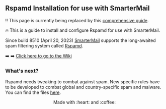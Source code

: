 ## Rspamd Installation for use with SmarterMail

:bangbang: This page is currently being replaced by this [comprehensive guide](https://github.com/martinschaible/guide-installing-mailserver-smartermail-almalinux/wiki).

:fire: This is a guide to install and configure Rspamd for use with SmarterMail.

Since build 8510 (April 20, 2023) [SmarterMail](https://www.smartertools.com/smartermail/business-email-server) supports the long-awaited spam filtering system called  [Rspamd](https://rspamd.com/).

:arrow_right: :arrow_right: [Click here to go to the Wiki](../../wiki)

### What's next?

Rspamd needs tweaking to combat against spam. New specific rules have to be developed to combat global and country-specific spam and malware.
You can find the files [here](https://github.com/martinschaible/rspamd-rules).

<p align="center">Made with :heart: and :coffee:</p>
